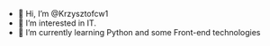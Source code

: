 - 👋 Hi, I’m @Krzysztofcw1
- 👀 I’m interested in IT.
- 🌱 I’m currently learning Python and some Front-end technologies

<!---
Krzysztofcw1/Krzysztofcw1 is a ✨ special ✨ repository because its `README.md` (this file) appears on your GitHub profile.
You can click the Preview link to take a look at your changes.
--->
